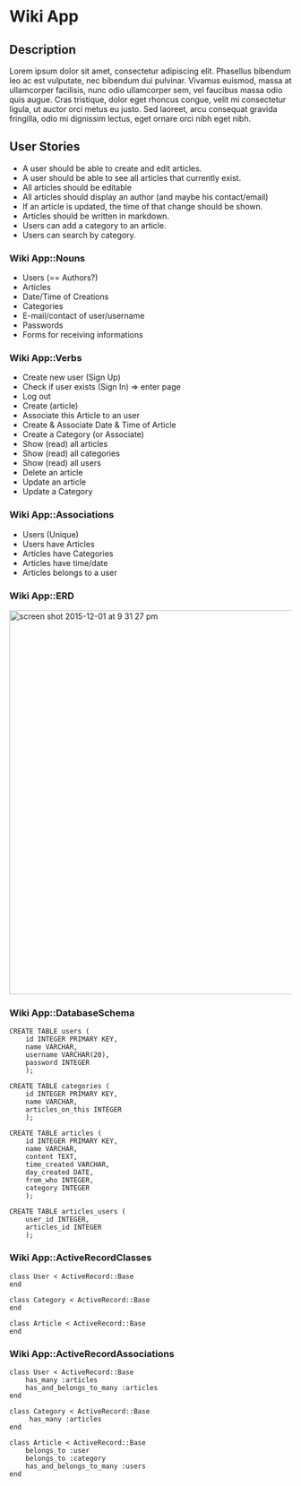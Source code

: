 # Wiki App
## Description
Lorem ipsum dolor sit amet, consectetur adipiscing elit. Phasellus bibendum leo ac est vulputate, nec bibendum dui pulvinar. 
Vivamus euismod, massa at ullamcorper facilisis, nunc odio ullamcorper sem, vel faucibus massa odio quis augue. 
Cras tristique, dolor eget rhoncus congue, velit mi consectetur ligula, ut auctor orci metus eu justo. 
Sed laoreet, arcu consequat gravida fringilla, odio mi dignissim lectus, eget ornare orci nibh eget nibh.

## User Stories
- A user should be able to create and edit articles.
- A user should be able to see all articles that currently exist.
- All articles should be editable 
- All articles should display an author (and maybe his contact/email)
- If an article is updated, the time of that change should be shown.
- Articles should be written in markdown.
- Users can add a category to an article.
- Users can search by category.

### Wiki App::Nouns
- Users (== Authors?)
- Articles
- Date/Time of Creations
- Categories
- E-mail/contact of user/username
- Passwords
- Forms for receiving informations

### Wiki App::Verbs
- Create new user (Sign Up)
- Check if user exists (Sign In) => enter page
- Log out
- Create (article)
- Associate this Article to an user
- Create & Associate Date & Time of Article
- Create a Category (or Associate)
- Show (read) all articles
- Show (read) all categories
- Show (read) all users
- Delete an article 
- Update an article 
- Update a Category

### Wiki App::Associations
- Users (Unique)
- Users have Articles
- Articles have Categories
- Articles have time/date
- Articles belongs to a user

### Wiki App::ERD
<img width="686" alt="screen shot 2015-12-01 at 9 31 27 pm" src="https://cloud.githubusercontent.com/assets/14362520/11521840/89794df2-987e-11e5-9b96-68189d93b87d.png">

### Wiki App::DatabaseSchema
```
CREATE TABLE users (
	id INTEGER PRIMARY KEY,
	name VARCHAR,
	username VARCHAR(20),
	password INTEGER
	);

CREATE TABLE categories (
	id INTEGER PRIMARY KEY,
	name VARCHAR,
	articles_on_this INTEGER
	);

CREATE TABLE articles (
	id INTEGER PRIMARY KEY,
	name VARCHAR,
	content TEXT,
	time_created VARCHAR,
	day_created DATE,
	from_who INTEGER,
	category INTEGER
	);

CREATE TABLE articles_users (
	user_id INTEGER,
	articles_id INTEGER
	);

```

### Wiki App::ActiveRecordClasses
```
class User < ActiveRecord::Base
end

class Category < ActiveRecord::Base
end

class Article < ActiveRecord::Base
end
```

### Wiki App::ActiveRecordAssociations
```
class User < ActiveRecord::Base
	has_many :articles
	has_and_belongs_to_many :articles
end

class Category < ActiveRecord::Base
	 has_many :articles
end

class Article < ActiveRecord::Base
	belongs_to :user
	belongs_to :category
	has_and_belongs_to_many :users
end
```

